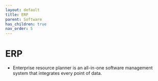 ```yaml
---
layout: default
title: ERP
parent: Software
has_children: true
nav_order: 5
---
```

# ERP
- Enterprise resource planner is an all-in-one software management system that integrates every point of data.